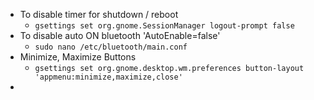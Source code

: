 
- To disable timer for shutdown / reboot
	- `gsettings set org.gnome.SessionManager logout-prompt false`
- To disable auto ON bluetooth 'AutoEnable=false'
	- `sudo nano /etc/bluetooth/main.conf`
- Minimize, Maximize Buttons
	- `gsettings set org.gnome.desktop.wm.preferences button-layout 'appmenu:minimize,maximize,close'`
- 